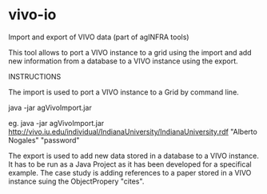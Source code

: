 vivo-io
=======

Import and export of VIVO data (part of agINFRA tools)

This tool allows to port a VIVO instance to a grid  using the import and add new information from a database to a VIVO instance using the export.

INSTRUCTIONS

The import is used to port a VIVO instance to a Grid by command line.

java -jar agVivoImport.jar <VIVO instance URL> <user name> <password>

eg. java -jar agVivoImport.jar  http://vivo.iu.edu/individual/IndianaUniversity/IndianaUniversity.rdf "Alberto Nogales" "password"


The export is used to add new data stored in a database to a VIVO instance. It has to be run as a Java Project as it has been developed for a specifical example. The case study is adding references to a paper stored in a VIVO instance suing the ObjectPropery "cites".


